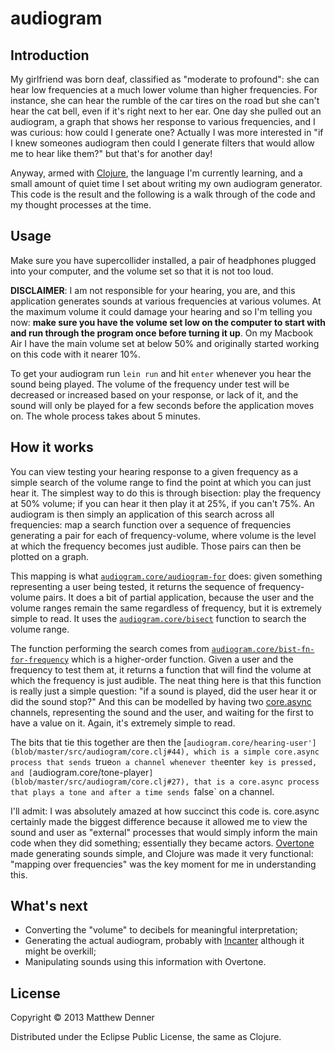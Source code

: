 # audiogram

## Introduction
My girlfriend was born deaf, classified as "moderate to profound": she can hear low frequencies at a much lower volume than higher frequencies.  For instance, she can hear the rumble
of the car tires on the road but she can't hear the cat bell, even if it's right next to her ear.  One day she pulled out an audiogram, a graph that shows her response to
various frequencies, and I was curious: how could I generate one?  Actually I was more interested in "if I knew someones audiogram then could I generate filters that would
allow me to hear like them?" but that's for another day!

Anyway, armed with [Clojure](http://clojure.org/), the language I'm currently learning, and a small amount of quiet time I set about writing my own audiogram generator.  This code
is the result and the following is a walk through of the code and my thought processes at the time.

## Usage
Make sure you have supercollider installed, a pair of headphones plugged into your computer, and the volume set so that it is not too loud.

**DISCLAIMER**: I am not responsible for your hearing, you are, and this application generates sounds at various frequencies at various volumes.  At the maximum volume it could
damage your hearing and so I'm telling you now: **make sure you have the volume set low on the computer to start with and run through the program once before turning it up**.
On my Macbook Air I have the main volume set at below 50% and originally started working on this code with it nearer 10%.

To get your audiogram run `lein run` and hit `enter` whenever you hear the sound being played.  The volume of the frequency under test will be decreased or increased based on
your response, or lack of it, and the sound will only be played for a few seconds before the application moves on.  The whole process takes about 5 minutes.

## How it works
You can view testing your hearing response to a given frequency as a simple search of the volume range to find the point at which you can just hear it.  The simplest way to do
this is through bisection: play the frequency at 50% volume; if you can hear it then play it at 25%, if you can't 75%.  An audiogram is then simply an application of this
search across all frequencies: map a search function over a sequence of frequencies generating a pair for each of frequency-volume, where volume is the level at which the
frequency becomes just audible.  Those pairs can then be plotted on a graph.

This mapping is what [`audiogram.core/audiogram-for`](blob/master/src/audiogram/core.clj#66) does: given something representing a user being tested, it returns the sequence of
frequency-volume pairs.  It does a bit of partial application, because the user and the volume ranges remain the same regardless of frequency, but it is extremely simple to
read.  It uses the [`audiogram.core/bisect`](blob/master/src/audiogram/core.clj#9) function to search the volume range.

The function performing the search comes from [`audiogram.core/bist-fn-for-frequency`](blob/master/src/audiogram/core.clj#55) which is a higher-order function.  Given a user
and the frequency to test them at, it returns a function that will find the volume at which the frequency is just audible.  The neat thing here is that this function is really
just a simple question: "if a sound is played, did the user hear it or did the sound stop?"  And this can be modelled by having two [core.async](https://github.com/clojure/core.async)
channels, representing the sound and the user, and waiting for the first to have a value on it.  Again, it's extremely simple to read.

The bits that tie this together are then the [`audiogram.core/hearing-user'](blob/master/src/audiogram/core.clj#44), which is a simple core.async process that sends `true` on
a channel whenever the `enter` key is pressed, and [`audiogram.core/tone-player`](blob/master/src/audiogram/core.clj#27), that is a core.async process that plays a tone and
after a time sends `false` on a channel.

I'll admit: I was absolutely amazed at how succinct this code is.  core.async certainly made the biggest difference because it allowed me to view the sound and user as
"external" processes that would simply inform the main code when they did something; essentially they became actors.  [Overtone](http://overtone.github.io/) made generating
sounds simple, and Clojure was made it very functional: "mapping over frequencies" was the key moment for me in understanding this.

## What's next
* Converting the "volume" to decibels for meaningful interpretation;
* Generating the actual audiogram, probably with [Incanter](http://incanter.org/) although it might be overkill;
* Manipulating sounds using this information with Overtone.

## License

Copyright © 2013 Matthew Denner

Distributed under the Eclipse Public License, the same as Clojure.
